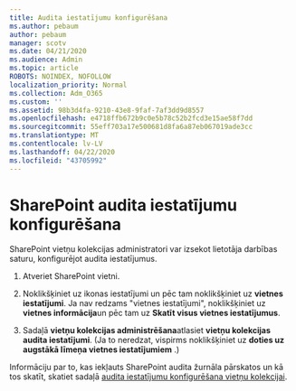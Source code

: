 ```yaml
---
title: Audita iestatījumu konfigurēšana
ms.author: pebaum
author: pebaum
manager: scotv
ms.date: 04/21/2020
ms.audience: Admin
ms.topic: article
ROBOTS: NOINDEX, NOFOLLOW
localization_priority: Normal
ms.collection: Adm_O365
ms.custom: ''
ms.assetid: 98b3d4fa-9210-43e8-9faf-7af3dd9d8557
ms.openlocfilehash: e4718ffb672b9c0e5b78c52b2fcd3e15ae58f7dd
ms.sourcegitcommit: 55eff703a17e500681d8fa6a87eb067019ade3cc
ms.translationtype: MT
ms.contentlocale: lv-LV
ms.lasthandoff: 04/22/2020
ms.locfileid: "43705992"
---
```

# <a name="configure-sharepoint-audit-settings"></a>SharePoint audita iestatījumu konfigurēšana

SharePoint vietņu kolekcijas administratori var izsekot lietotāja darbības saturu, konfigurējot audita iestatījumus.
  
1. Atveriet SharePoint vietni.
    
2. Noklikšķiniet uz ikonas iestatījumi un pēc tam noklikšķiniet uz **vietnes iestatījumi**. Ja nav redzams "vietnes iestatījumi", noklikšķiniet uz **vietnes informācija**un pēc tam uz **Skatīt visus vietnes iestatījumus**.
    
3. Sadaļā **vietņu kolekcijas administrēšana**atlasiet **vietņu kolekcijas audita iestatījumi**. (Ja to neredzat, vispirms noklikšķiniet uz **doties uz augstākā līmeņa vietnes iestatījumiem** .) 
    
Informāciju par to, kas iekļauts SharePoint audita žurnāla pārskatos un kā tos skatīt, skatiet sadaļā [audita iestatījumu konfigurēšana vietņu kolekcijai](https://go.microsoft.com/fwlink/?linkid=404050).
  

